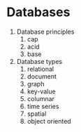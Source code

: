 # Databases

1. Database principles
   1. cap
   2. acid
   3. base
2. Database types
   1. relational
   2. document
   3. graph
   4. key-value
   5. columnar
   6. time series
   7. spatial
   8. object oriented
